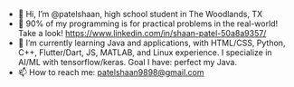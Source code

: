 - 👋 Hi, I’m @patelshaan, high school student in The Woodlands, TX
- 👀 90% of my programming is for practical problems in the real-world! Take a look! https://www.linkedin.com/in/shaan-patel-50a8a9357/
- 🌱 I’m currently learning Java and applications, with HTML/CSS, Python, C++, Flutter/Dart, JS, MATLAB, and Linux experience. I specialize in AI/ML with tensorflow/keras. Goal I have: perfect my Java.
- 📫 How to reach me: patelshaan9898@gmail.com

<!---
patelshaan/patelshaan is a ✨ special ✨ repository because its `README.md` (this file) appears on your GitHub profile.
You can click the Preview link to take a look at your changes.
--->
